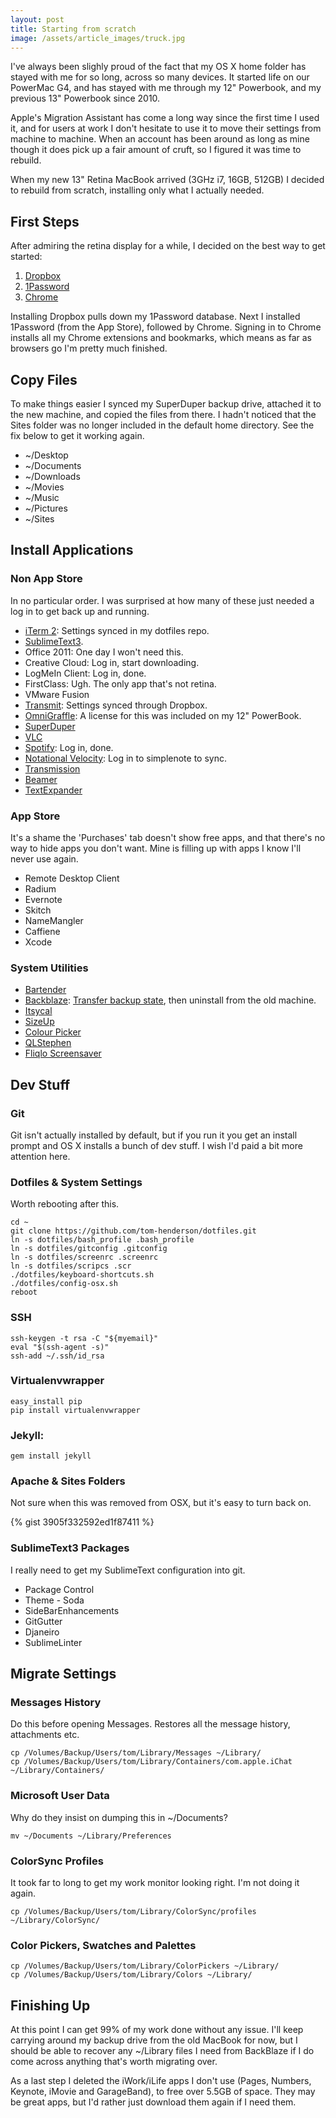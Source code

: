 ```yaml
---
layout: post
title: Starting from scratch
image: /assets/article_images/truck.jpg
---
```


I've always been slighly proud of the fact that my OS X home folder has stayed with me for so long, across so many devices. It started life on our PowerMac G4, and has stayed with me through my 12" Powerbook, and my previous 13" Powerbook since 2010. 

Apple's Migration Assistant has come a long way since the first time I used it, and for users at work I don't hesitate to use it to move their settings from machine to machine. When an account has been around as long as mine though it does pick up a fair amount of cruft, so I figured it was time to rebuild.

When my new 13" Retina MacBook arrived (3GHz i7, 16GB, 512GB) I decided to rebuild from scratch, installing only what I actually needed. 

## First Steps

After admiring the retina display for a while, I decided on the best way to get started:

1. [Dropbox](http://www.dropbox.com)
2. [1Password](https://agilebits.com/onepassword)
3. [Chrome](https://www.google.com/chrome/browser/)

Installing Dropbox pulls down my 1Password database. Next I installed 1Password (from the App Store), followed by Chrome. Signing in to Chrome installs all my Chrome extensions and bookmarks, which means as far as browsers go I'm pretty much finished.

## Copy Files

To make things easier I synced my SuperDuper backup drive, attached it to the new machine, and copied the files from there. I hadn't noticed that the Sites folder was no longer included in the default home directory. See the fix below to get it working again.

 * ~/Desktop
 * ~/Documents
 * ~/Downloads
 * ~/Movies
 * ~/Music
 * ~/Pictures
 * ~/Sites

## Install Applications

### Non App Store

In no particular order. I was surprised at how many of these just needed a log in to get back up and running. 

 * [iTerm 2](http://iterm2.com/): Settings synced in my dotfiles repo.
 * [SublimeText3](http://www.sublimetext.com/3).
 * Office 2011: One day I won't need this.
 * Creative Cloud: Log in, start downloading.
 * LogMeIn Client: Log in, done.
 * FirstClass: Ugh. The only app that's not retina.
 * VMware Fusion
 * [Transmit](http://panic.com/transmit/): Settings synced through Dropbox.
 * [OmniGraffle](https://www.omnigroup.com/omnigraffle): A license for this was included on my 12" PowerBook.
 * [SuperDuper](http://www.shirt-pocket.com/SuperDuper/SuperDuperDescription.html)
 * [VLC](http://www.videolan.org/)
 * [Spotify](http://spotify.com/): Log in, done.
 * [Notational Velocity](http://notational.net/): Log in to simplenote to sync.
 * [Transmission](https://www.transmissionbt.com/)
 * [Beamer](http://beamer-app.com/)
 * [TextExpander](http://smilesoftware.com/TextExpander/index.html)
 
### App Store

It's a shame the 'Purchases' tab doesn't show free apps, and that there's no way to hide apps you don't want. Mine is filling up with apps I know I'll never use again.

 * Remote Desktop Client
 * Radium
 * Evernote
 * Skitch
 * NameMangler
 * Caffiene
 * Xcode

### System Utilities

 * [Bartender](http://www.macbartender.com/)
 * [Backblaze](http://backblaze.com): [Transfer backup state](https://help.backblaze.com/entries/20198082-How-do-I-install-a-new-OS-or-move-computers-and-not-have-Backblaze-upload-all-my-files-again-), then uninstall from the old machine.
 * [Itsycal](http://www.mowglii.com/itsycal/)
 * [SizeUp](http://www.irradiatedsoftware.com/sizeup/)
 * [Colour Picker](https://github.com/tom-henderson/colour-picker)
 * [QLStephen](http://whomwah.github.io/qlstephen/)
 * [Fliqlo Screensaver](http://fliqlo.com/)

## Dev Stuff

### Git

Git isn't actually installed by default, but if you run it you get an install prompt and OS X installs a bunch of dev stuff. I wish I'd paid a bit more attention here. 

### Dotfiles & System Settings

Worth rebooting after this. 

    cd ~
    git clone https://github.com/tom-henderson/dotfiles.git
    ln -s dotfiles/bash_profile .bash_profile
    ln -s dotfiles/gitconfig .gitconfig
    ln -s dotfiles/screenrc .screenrc
    ln -s dotfiles/scripcs .scr
    ./dotfiles/keyboard-shortcuts.sh
    ./dotfiles/config-osx.sh
    reboot

### SSH

    ssh-keygen -t rsa -C "${myemail}"
    eval "$(ssh-agent -s)"
    ssh-add ~/.ssh/id_rsa

### Virtualenvwrapper

    easy_install pip
    pip install virtualenvwrapper

### Jekyll:

    gem install jekyll

### Apache & Sites Folders

Not sure when this was removed from OSX, but it's easy to turn back on.

{% gist 3905f332592ed1f87411 %}

### SublimeText3 Packages

I really need to get my SublimeText configuration into git. 

 * Package Control
 * Theme - Soda
 * SideBarEnhancements
 * GitGutter
 * Djaneiro
 * SublimeLinter

## Migrate Settings

### Messages History

Do this before opening Messages. Restores all the message history, attachments etc.

    cp /Volumes/Backup/Users/tom/Library/Messages ~/Library/
    cp /Volumes/Backup/Users/tom/Library/Containers/com.apple.iChat ~/Library/Containers/

### Microsoft User Data

Why do they insist on dumping this in ~/Documents?

    mv ~/Documents ~/Library/Preferences

### ColorSync Profiles

It took far to long to get my work monitor looking right. I'm not doing it again.

    cp /Volumes/Backup/Users/tom/Library/ColorSync/profiles ~/Library/ColorSync/

### Color Pickers, Swatches and Palettes

    cp /Volumes/Backup/Users/tom/Library/ColorPickers ~/Library/
    cp /Volumes/Backup/Users/tom/Library/Colors ~/Library/

## Finishing Up

At this point I can get 99% of my work done without any issue. I'll keep carrying around my backup drive from the old MacBook for now, but I should be able to recover any ~/Library files I need from BackBlaze if I do come across anything that's worth migrating over.

As a last step I deleted the iWork/iLife apps I don't use (Pages, Numbers, Keynote, iMovie and GarageBand), to free over 5.5GB of space. They may be great apps, but I'd rather just download them again if I need them.